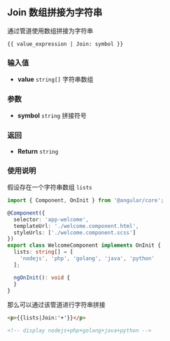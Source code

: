 ## Join 数组拼接为字符串

通过管道使用数组拼接为字符串

```
{{ value_expression | Join: symbol }}
```

### 输入值

- **value** `string[]` 字符串数组

### 参数

- **symbol** `string` 拼接符号

### 返回

- **Return** `string`

### 使用说明

假设存在一个字符串数组 `lists`

```typescript
import { Component, OnInit } from '@angular/core';

@Component({
  selector: 'app-welcome',
  templateUrl: './welcome.component.html',
  styleUrls: ['./welcome.component.scss']
})
export class WelcomeComponent implements OnInit {
  lists: string[] = [
    'nodejs', 'php', 'golang', 'java', 'python'
  ];

  ngOnInit(): void {
  }
}
```

那么可以通过该管道进行字符串拼接

```html
<p>{{lists|Join:'+'}}</p>

<!-- display nodejs+php+golang+java+python -->
```